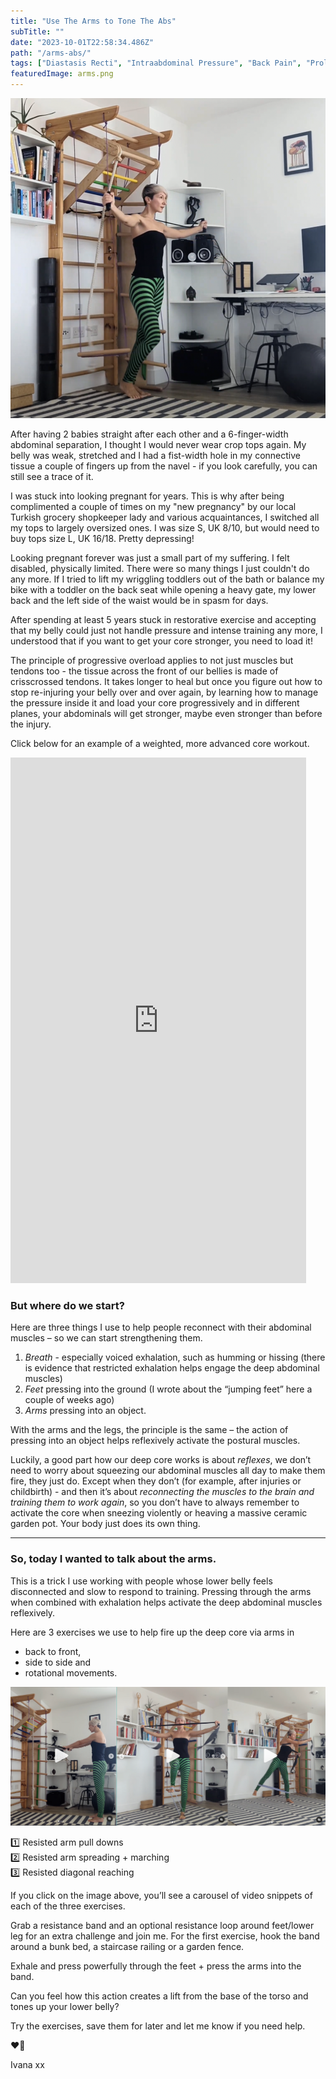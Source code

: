 ```yaml
---
title: "Use The Arms to Tone The Abs"
subTitle: ""
date: "2023-10-01T22:58:34.486Z"
path: "/arms-abs/"
tags: ["Diastasis Recti", "Intraabdominal Pressure", "Back Pain", "Prolapse", "Core Rehab", ""]
featuredImage: arms.png
---
```


![Kite](arms.png)

After having 2 babies straight after each other and a 6-finger-width abdominal separation, I thought I would never wear crop tops again. My belly was weak, stretched and I had a fist-width hole in my connective tissue a couple of fingers up from the navel - if you look carefully, you can still see a trace of it.

I was stuck into looking pregnant for years. This is why after being complimented a couple of times on my "new pregnancy" by our local Turkish grocery shopkeeper lady and various acquaintances, I switched all my tops to largely oversized ones. I was size S, UK 8/10, but would need to buy tops size L, UK 16/18. Pretty depressing!

Looking pregnant forever was just a small part of my suffering. I felt disabled, physically limited. There were so many things I just couldn't do any more. If I tried to lift my wriggling toddlers out of the bath or balance my bike with a toddler on the back seat while opening a heavy gate, my lower back and the left side of the waist would be in spasm for days.

After spending at least 5 years stuck in restorative exercise and accepting that my belly could just not handle pressure and intense training any more, I understood that if you want to get your core stronger, you need to load it!

The principle of progressive overload applies to not just muscles but tendons too - the tissue across the front of our bellies is made of crisscrossed tendons. It takes longer to heal but once you figure out how to stop re-injuring your belly over and over again, by learning how to manage the pressure inside it and load your core progressively and in different planes, your abdominals will get stronger, maybe even stronger than before the injury. 

Click below for an example of a weighted, more advanced core workout.  

<iframe width="473" height="841" src="https://www.youtube.com/embed/ZMmPi_mkJrk" title="The Dynamic Curtsies Workout" frameborder="0" allow="accelerometer; autoplay; clipboard-write; encrypted-media; gyroscope; picture-in-picture; web-share" allowfullscreen></iframe>  

### But where do we start?

Here are three things I use to help people reconnect with their abdominal muscles – so we can start strengthening them.

1. *Breath* - especially voiced exhalation, such as humming or hissing (there is evidence that restricted exhalation helps engage the deep abdominal muscles)
2. *Feet* pressing into the ground (I wrote about the “jumping feet” here a couple of weeks ago)
3. *Arms* pressing into an object. 

With the arms and the legs, the principle is the same – the action of pressing into an object helps reflexively activate the postural muscles. 

Luckily, a good part how our deep core works is about *reflexes*, we don’t need to worry about squeezing our abdominal muscles all day to make them fire, they just do. Except when they don’t (for example, after injuries or childbirth) - and then it’s about *reconnecting the muscles to the brain and training them to work again*, so you don’t have to always remember to activate the core when sneezing violently or heaving a massive ceramic garden pot. Your body just does its own thing.

___________________________________________________________  

### So, today I wanted to talk about the arms. 

This is a trick I use working with people whose lower belly feels disconnected and slow to respond to training. Pressing through the arms when combined with exhalation helps activate the deep abdominal muscles reflexively. 

Here are 3 exercises we use to help fire up the deep core via arms in

- back to front,
- side to side and
- rotational movements.

[<img src="arms-abs.png">](https://www.instagram.com/p/CxtlFnWoTha/) 

1️⃣ Resisted arm pull downs  
2️⃣ Resisted arm spreading + marching  
3️⃣ Resisted diagonal reaching  

If you click on the image above, you’ll see a carousel of video snippets of each of the three exercises.

Grab a resistance band and an optional resistance loop around feet/lower leg for an extra challenge and join me. For the first exercise, hook the band around a bunk bed, a staircase railing or a garden fence.

Exhale and press powerfully through the feet + press the arms into the band.

Can you feel how this action creates a lift from the base of the torso and tones up your lower belly?

Try the exercises, save them for later and let me know if you need help.

❤️💪

Ivana xx